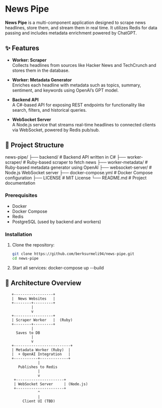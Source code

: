 # News Pipe

**News Pipe** is a multi-component application designed to scrape news headlines, store them, and stream them in real time. It utilizes Redis for data passing and includes metadata enrichment powered by ChatGPT.

## ✨ Features

- **Worker: Scraper**  
  Collects headlines from sources like Hacker News and TechCrunch and stores them in the database.

- **Worker: Metadata Generator**  
  Enriches each headline with metadata such as topics, summary, sentiment, and keywords using OpenAI’s GPT model.

- **Backend API**  
  A C#-based API for exposing REST endpoints for functionality like search, filters, and historical queries.

- **WebSocket Server**  
  A Node.js service that streams real-time headlines to connected clients via WebSocket, powered by Redis pub/sub.

## 📁 Project Structure

news-pipe/
├── backend/ # Backend API written in C#
├── worker-scraper/ # Ruby-based scraper to fetch news
├── worker-metadata/ # Ruby-based metadata generator using OpenAI
├── websocket-server/ # Node.js WebSocket server
├── docker-compose.yml # Docker Compose configuration
├── LICENSE # MIT License
└── README.md # Project documentation

### Prerequisites

- Docker
- Docker Compose
- Redis
- PostgreSQL (used by backend and workers)

### Installation

1. Clone the repository:

   ```sh
   git clone https://github.com/berksurmeli94/news-pipe.git
   cd news-pipe

   ```

2. Start all services:
   docker-compose up --build

## 📁 Architecture Overview

       +------------------+
       |  News Websites   |
       +--------+---------+
                |
                v
       +------------------+
       | Scraper Worker   |  (Ruby)
       +--------+---------+
                |
         Saves to DB
                |
                v
       +--------------------------+
       | Metadata Worker (Ruby)  |
       |  + OpenAI Integration   |
       +-----------+-------------+
                   |
          Publishes to Redis
                   |
                   v
        +----------------------+
        | WebSocket Server     | (Node.js)
        +----------------------+
                   ^
                   |
            Client UI (TBD)
